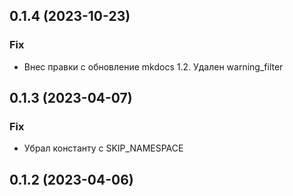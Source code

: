 
## 0.1.4 (2023-10-23)

### Fix

- Внес правки с обновление mkdocs 1.2. Удален warning_filter

## 0.1.3 (2023-04-07)

### Fix

- Убрал константу с SKIP_NAMESPACE

## 0.1.2 (2023-04-06)
